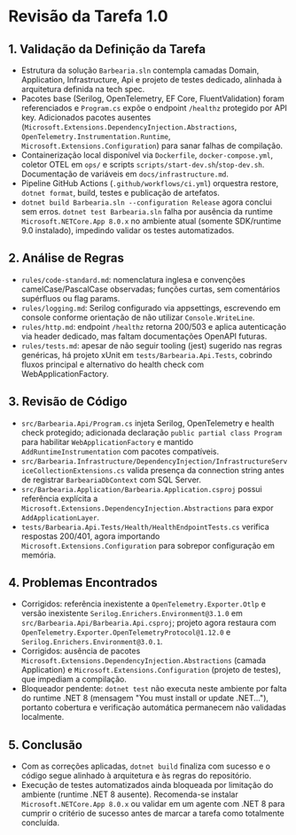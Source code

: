 # Revisão da Tarefa 1.0

## 1. Validação da Definição da Tarefa
- Estrutura da solução `Barbearia.sln` contempla camadas Domain, Application, Infrastructure, Api e projeto de testes dedicado, alinhada à arquitetura definida na tech spec.
- Pacotes base (Serilog, OpenTelemetry, EF Core, FluentValidation) foram referenciados e `Program.cs` expõe o endpoint `/healthz` protegido por API key. Adicionados pacotes ausentes (`Microsoft.Extensions.DependencyInjection.Abstractions`, `OpenTelemetry.Instrumentation.Runtime`, `Microsoft.Extensions.Configuration`) para sanar falhas de compilação.
- Containerização local disponível via `Dockerfile`, `docker-compose.yml`, coletor OTEL em `ops/` e scripts `scripts/start-dev.sh`/`stop-dev.sh`. Documentação de variáveis em `docs/infrastructure.md`.
- Pipeline GitHub Actions (`.github/workflows/ci.yml`) orquestra restore, `dotnet format`, build, testes e publicação de artefatos.
- `dotnet build Barbearia.sln --configuration Release` agora conclui sem erros. `dotnet test Barbearia.sln` falha por ausência da runtime `Microsoft.NETCore.App 8.0.x` no ambiente atual (somente SDK/runtime 9.0 instalado), impedindo validar os testes automatizados.

## 2. Análise de Regras
- `rules/code-standard.md`: nomenclatura inglesa e convenções camelCase/PascalCase observadas; funções curtas, sem comentários supérfluos ou flag params.
- `rules/logging.md`: Serilog configurado via appsettings, escrevendo em console conforme orientação de não utilizar `Console.WriteLine`.
- `rules/http.md`: endpoint `/healthz` retorna 200/503 e aplica autenticação via header dedicado, mas faltam documentações OpenAPI futuras.
- `rules/tests.md`: apesar de não seguir tooling (jest) sugerido nas regras genéricas, há projeto xUnit em `tests/Barbearia.Api.Tests`, cobrindo fluxos principal e alternativo do health check com WebApplicationFactory.

## 3. Revisão de Código
- `src/Barbearia.Api/Program.cs` injeta Serilog, OpenTelemetry e health check protegido; adicionada declaração `public partial class Program` para habilitar `WebApplicationFactory` e mantido `AddRuntimeInstrumentation` com pacotes compatíveis.
- `src/Barbearia.Infrastructure/DependencyInjection/InfrastructureServiceCollectionExtensions.cs` valida presença da connection string antes de registrar `BarbeariaDbContext` com SQL Server.
- `src/Barbearia.Application/Barbearia.Application.csproj` possui referência explícita a `Microsoft.Extensions.DependencyInjection.Abstractions` para expor `AddApplicationLayer`.
- `tests/Barbearia.Api.Tests/Health/HealthEndpointTests.cs` verifica respostas 200/401, agora importando `Microsoft.Extensions.Configuration` para sobrepor configuração em memória.

## 4. Problemas Encontrados
- Corrigidos: referência inexistente a `OpenTelemetry.Exporter.Otlp` e versão inexistente `Serilog.Enrichers.Environment@3.1.0` em `src/Barbearia.Api/Barbearia.Api.csproj`; projeto agora restaura com `OpenTelemetry.Exporter.OpenTelemetryProtocol@1.12.0` e `Serilog.Enrichers.Environment@3.0.1`.
- Corrigidos: ausência de pacotes `Microsoft.Extensions.DependencyInjection.Abstractions` (camada Application) e `Microsoft.Extensions.Configuration` (projeto de testes), que impediam a compilação.
- Bloqueador pendente: `dotnet test` não executa neste ambiente por falta do runtime .NET 8 (mensagem "You must install or update .NET..."), portanto cobertura e verificação automática permanecem não validadas localmente.

## 5. Conclusão
- Com as correções aplicadas, `dotnet build` finaliza com sucesso e o código segue alinhado à arquitetura e às regras do repositório.
- Execução de testes automatizados ainda bloqueada por limitação do ambiente (runtime .NET 8 ausente). Recomenda-se instalar `Microsoft.NETCore.App 8.0.x` ou validar em um agente com .NET 8 para cumprir o critério de sucesso antes de marcar a tarefa como totalmente concluída.
